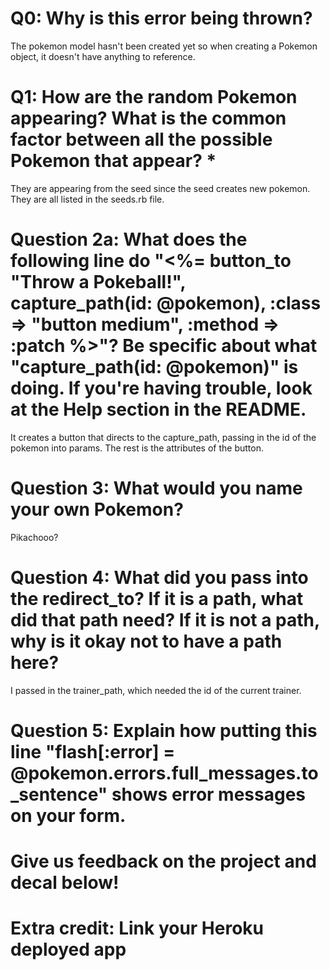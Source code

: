 # Q0: Why is this error being thrown?
The pokemon model hasn't been created yet so when creating a Pokemon object, it doesn't have anything to reference. 

# Q1: How are the random Pokemon appearing? What is the common factor between all the possible Pokemon that appear? *

They are appearing from the seed since the seed creates new pokemon. They are all listed in the seeds.rb file.  

# Question 2a: What does the following line do "<%= button_to "Throw a Pokeball!", capture_path(id: @pokemon), :class => "button medium", :method => :patch %>"? Be specific about what "capture_path(id: @pokemon)" is doing. If you're having trouble, look at the Help section in the README.

It creates a button that directs to the capture_path, passing in the id of the pokemon into params. The rest is the attributes of the button.

# Question 3: What would you name your own Pokemon?
Pikachooo?

# Question 4: What did you pass into the redirect_to? If it is a path, what did that path need? If it is not a path, why is it okay not to have a path here?
I passed in the trainer_path, which needed the id of the current trainer. 

# Question 5: Explain how putting this line "flash[:error] = @pokemon.errors.full_messages.to_sentence" shows error messages on your form.


# Give us feedback on the project and decal below!

# Extra credit: Link your Heroku deployed app
